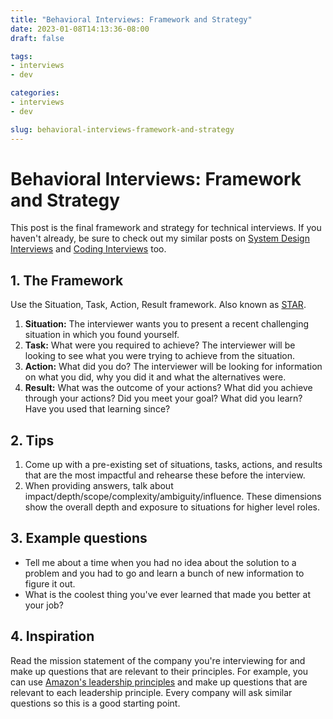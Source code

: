 ```yaml
---
title: "Behavioral Interviews: Framework and Strategy"
date: 2023-01-08T14:13:36-08:00
draft: false

tags:
- interviews
- dev

categories:
- interviews
- dev

slug: behavioral-interviews-framework-and-strategy
---
```


# Behavioral Interviews: Framework and Strategy

This post is the final framework and strategy for technical interviews. If you haven't already, be sure to check out my similar posts on [System Design Interviews](https://ehotinger.com/blog/system-design-interviews-framework-and-strategy/) and [Coding Interviews](https://ehotinger.com/blog/coding-interviews-framework-and-strategy/) too.

## 1. The Framework

Use the Situation, Task, Action, Result framework. Also known as [STAR](https://en.wikipedia.org/wiki/Situation,_task,_action,_result).

1. **Situation:** The interviewer wants you to present a recent challenging situation in which you found yourself.
2. **Task:** What were you required to achieve? The interviewer will be looking to see what you were trying to achieve from the situation.
3. **Action:** What did you do? The interviewer will be looking for information on what you did, why you did it and what the alternatives were.
4. **Result:** What was the outcome of your actions? What did you achieve through your actions? Did you meet your goal? What did you learn? Have you used that learning since?

## 2. Tips

1. Come up with a pre-existing set of situations, tasks, actions, and results that are the most impactful and rehearse these before the interview.
2. When providing answers, talk about impact/depth/scope/complexity/ambiguity/influence. These dimensions show the overall depth and exposure to situations for higher level roles.

## 3. Example questions

- Tell me about a time when you had no idea about the solution to a problem and you had to go and learn a bunch of new information to figure it out.
- What is the coolest thing you've ever learned that made you better at your job?

## 4. Inspiration

Read the mission statement of the company you're interviewing for and make up questions that are relevant to their principles. For example, you can use [Amazon's leadership principles](https://www.amazon.jobs/content/en/our-workplace/leadership-principles) and make up questions that are relevant to each leadership principle. Every company will ask similar questions so this is a good starting point.